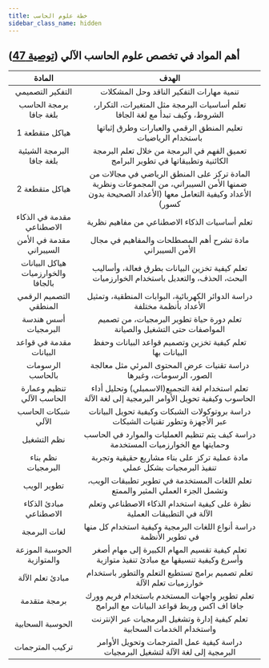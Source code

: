 ```yaml
---
title: خطة علوم الحاسب
sidebar_class_name: hidden
---
```


## أهم المواد في تخصص علوم الحاسب الآلي ([توصية 47](https://uqu.edu.sa/ccomp_csai/App/Plans?major=478&type=1&edition=47))

| المادة | الهدف |
|  :---: | :---: |
| التفكير التصميمي | تنمية مهارات التفكير الناقد وحل المشكلات |
| برمجة الحاسب بلغة جافا | تعلم أساسيات البرمجة مثل المتغيرات، التكرار، الشروط، وكيف تبدأ مع لغة الجافا |
| هياكل متقطعة 1 | تعليم المنطق الرقمي والعبارات وطرق إثباتها باستخدام الرياضيات |
| البرمجة الشيئية بلغة جافا | تعميق الفهم في البرمجة من خلال تعلم البرمجة الكائنية وتطبيقاتها في تطوير البرامج |
| هياكل متقطعة 2 | المادة تركز على المنطق الرياضي في مجالات من ضمنها الأمن السيبراني، من المجموعات ونظرية الأعداد وكيفية التعامل معها (الأعداد الصحيحة بدون كسور) |
| مقدمة في الذكاء الاصطناعي | تعلم أساسيات الذكاء الاصطناعي من مفاهيم نظرية |
| مقدمة في الأمن السيبراني | مادة تشرح أهم المصطلحات والمفاهيم في مجال الأمن السيبراني |
| هياكل البيانات والخوارزميات بالجافا | تعلم كيفية تخزين البيانات بطرق فعالة، وأساليب البحث، الحذف، والتعديل باستخدام الخوارزميات |
| التصميم الرقمي المنطقي | دراسة الدوائر الكهربائية، البوابات المنطقية، وتمثيل الأعداد بأنظمة مختلفة |
| أسس هندسة البرمجيات | تعلم دورة حياة تطوير البرمجيات، من تصميم المواصفات حتى التشغيل والصيانة |
| مقدمة في قواعد البيانات | تعلم كيفية تخزين وتصميم قواعد البيانات وحفظ البيانات بها |
| الرسومات بالحاسب | دراسة تقنيات عرض المحتوى المرئي مثل معالجة الصور، الرسومات، وغيرها |
| تنظيم وعمارة الحاسب الآلي | تعلم استخدام لغة التجميع(الاسمبلي) وتحليل أداء الحاسوب وكيفية تحويل الأوامر البرمجية إلى لغة الآلة |
| شبكات الحاسب الآلي | دراسة بروتوكولات الشبكات وكيفية تحويل البيانات عبر الأجهزة وتطور تقنيات الشبكات |
| نظم التشغيل | دراسة كيف يتم تنظيم العمليات والموارد في الحاسب وحمايتها مع الخوارزميات المستخدمة |
| نظم بناء البرمجيات | مادة عملية تركز على بناء مشاريع حقيقية وتجربة تنفيذ البرمجيات بشكل عملي |
| تطوير الويب | تعلم اللغات المستخدمة في تطوير تطبيقات الويب، وتشمل الجزء العملي المثير والممتع |
| مبادئ الذكاء الاصطناعي | نظرة على كيفية استخدام الذكاء الاصطناعي وتعلم الآلة في التطبيقات العملية |
| لغات البرمجة | دراسة أنواع اللغات البرمجية وكيفية استخدام كل منها في تطوير الأنظمة |
| الحوسبة الموزعة والمتوازية | تعلم كيفية تقسيم المهام الكبيرة إلى مهام أصغر وأسرع وكيفية تنسيقها مع مبادئ تنفيذ متوازية |
| مبادئ تعلم الآلة | تعلم تصميم برامج تستطيع التعلم والتطور باستخدام خوارزميات تعلم الآلة |
| برمجة متقدمة | تعلم تطوير واجهات المستخدم باستخدام فريم وورك جافا اف اكس وربط قواعد البيانات مع البرامج |
| الحوسبة السحابية | تعلم كيفية إدارة وتشغيل البرمجيات عبر الإنترنت واستخدام الخدمات السحابية |
| تركيب المترجمات | دراسة كيفية عمل المترجمات وتحويل الأوامر البرمجية إلى لغة الآلة لتشغيل البرمجيات |
